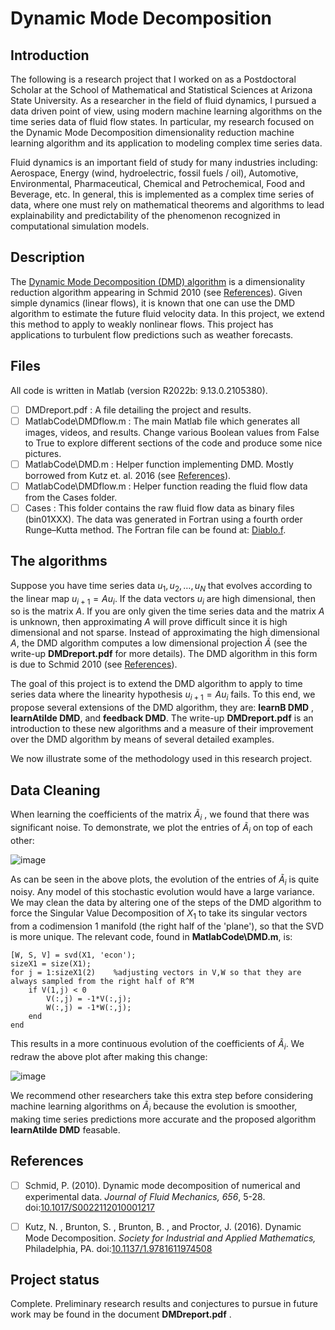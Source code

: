 # Dynamic Mode Decomposition

## Introduction
The following is a research project that I worked on as a Postdoctoral Scholar at the School of Mathematical and Statistical Sciences at Arizona State University. As a researcher in the field of fluid dynamics, I pursued a data driven point of view, using modern machine learning algorithms on the time series data of fluid flow states. In particular, my research focused on the Dynamic Mode Decomposition dimensionality reduction machine learning algorithm and its application to modeling complex time series data.

Fluid dynamics is an important field of study for many industries including: Aerospace, Energy (wind, hydroelectric, fossil fuels / oil), Automotive, Environmental, Pharmaceutical, Chemical and Petrochemical, Food and Beverage, etc. In general, this is implemented as a complex time series of data, where one must rely on mathematical theorems and algorithms to lead explainability and predictability of the phenomenon recognized in computational simulation models. 

## Description
The [Dynamic Mode Decomposition (DMD) algorithm](https://en.wikipedia.org/wiki/Dynamic_mode_decomposition) is a dimensionality reduction algorithm appearing in Schmid 2010 (see [References](#references)). Given simple dynamics (linear flows), it is known that one can use the DMD algorithm to estimate the future fluid velocity data. In this project, we extend this method to apply to weakly nonlinear flows. This project has applications to turbulent flow predictions such as weather forecasts. 






## Files
All code is written in Matlab (version R2022b: 9.13.0.2105380).

- [ ] DMDreport.pdf : A file detailing the project and results.
- [ ] MatlabCode\DMDflow.m : The main Matlab file which generates all images, videos, and results. Change various Boolean values from False to True to explore different sections of the code and produce some nice pictures.
- [ ]  MatlabCode\DMD.m : Helper function implementing DMD. Mostly borrowed from Kutz et. al. 2016 (see [References](#references)).
- [ ] MatlabCode\DMDflow.m :  Helper function reading the fluid flow data from the Cases folder.
- [ ] Cases : This folder contains the raw fluid flow data as binary files (bin01XXX). The data was generated in Fortran using a fourth order Runge–Kutta method. The Fortran file can be found at: [Diablo.f](https://www.damtp.cam.ac.uk/user/jrt51/files.html).

## The algorithms

Suppose you have time series data $u_1 , u_2, \dots, u_N$ that evolves according to the linear map $u_{i+1} = A u_i$. If the data vectors $u_i$ are high dimensional, then so is the matrix $A$. 
If you are only given the time series data and the matrix $A$ is unknown, then approximating $A$ will prove difficult since it is high dimensional and not sparse. Instead of approximating the high dimensional $A$, the DMD algorithm computes a low dimensional projection $\widetilde{A}$ (see the write-up __DMDreport.pdf__ for more details). The DMD algorithm in this form is due to Schmid 2010 (see [References](#references)).

The goal of this project is to extend the DMD algorithm to apply to time series data where the linearity hypothesis $u_{i+1} = A u_i$ fails. To this end, we propose several extensions of the DMD algorithm, they are: __learnB DMD__ , __learnAtilde DMD__, and __feedback DMD__. The write-up __DMDreport.pdf__ is an introduction to these new algorithms and a measure of their improvement over the DMD algorithm by means of several detailed examples.

We now illustrate some of the methodology used in this research project.

## Data Cleaning

When learning the coefficients of the matrix $\widetilde{A}_i$ , we found that there was significant noise. To demonstrate, we plot the entries of $\widetilde{A}_i$ on top of each other:

![image](MatlabCode/AtildeRaw.jpg)

As can be seen in the above plots, the evolution of the entries of $\widetilde{A}_i$ is quite noisy. Any model of this stochastic evolution would have a large variance. We may clean the data by altering one of the steps of the DMD algorithm to force the Singular Value Decomposition of $X_1$ to take its singular vectors from a codimension 1 manifold (the right half of the 'plane'), so that the SVD is more unique. The relevant code, found in __MatlabCode\DMD.m__, is:

	[W, S, V] = svd(X1, 'econ');
	sizeX1 = size(X1);
	for j = 1:sizeX1(2)    %adjusting vectors in V,W so that they are always sampled from the right half of R^M
		if V(1,j) < 0
			V(:,j) = -1*V(:,j);
			W(:,j) = -1*W(:,j);
   		end
	end
    	

This results in a more continuous evolution of the coefficients of $\widetilde{A}_i$. We redraw the above plot after making this change:

![image](MatlabCode/Atilde.jpg)


We recommend other researchers take this extra step before considering machine learning algorithms on $\widetilde{A}_i$ because the evolution is smoother, making time series predictions more accurate and the proposed algorithm __learnAtilde DMD__ feasable.

## References
- [ ] Schmid, P. (2010). Dynamic mode decomposition of numerical and experimental data. _Journal of Fluid Mechanics,_  _656_, 5-28. doi:[10.1017/S0022112010001217](https://doi.org/10.1017/S0022112010001217)
- [ ] Kutz, N. , Brunton, S. , Brunton, B. , and Proctor, J. (2016). Dynamic Mode Decomposition. _Society for Industrial and Applied Mathematics,_ Philadelphia, PA. doi:[10.1137/1.9781611974508](https://epubs.siam.org/doi/abs/10.1137/1.9781611974508)




## Project status
Complete.
Preliminary research results and conjectures to pursue in future work may be found in the document __DMDreport.pdf__ . 

